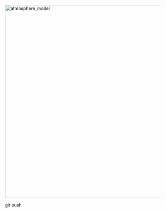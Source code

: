 



<img width="1315" height="623" alt="atmosphere_model" src="https://github.com/user-attachments/assets/defbf4b4-b1be-4b9f-b1f3-e22fe81e0a90" />

git push

